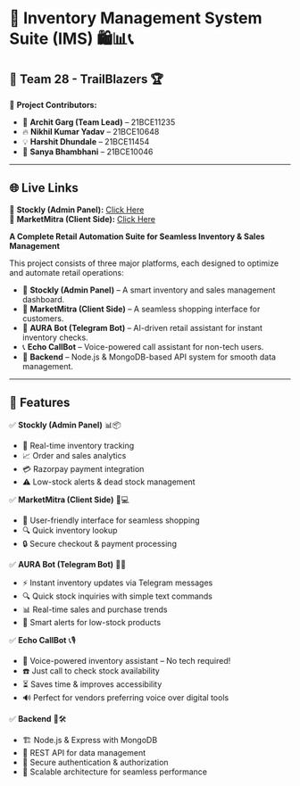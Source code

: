 # 🚀 Inventory Management System Suite (IMS) 🛍️📊📞  

## 👥 Team 28 - TrailBlazers 🏆
🚀 **Project Contributors:**
- 👑 **Archit Garg (Team Lead)** – 21BCE11235
- 🔥 **Nikhil Kumar Yadav** – 21BCE10648
- 💡 **Harshit Dhundale** – 21BCE11454
- 🎯 **Sanya Bhambhani** – 21BCE10046

---

## 🌐 Live Links
🔗 **Stockly (Admin Panel):** [Click Here](http://stockly-mu.vercel.app)  
🔗 **MarketMitra (Client Side):** [Click Here](http://marketmitra.vercel.app)  

**A Complete Retail Automation Suite for Seamless Inventory & Sales Management**

This project consists of three major platforms, each designed to optimize and automate retail operations:

- 🏪 **Stockly (Admin Panel)** – A smart inventory and sales management dashboard.
- 🛒 **MarketMitra (Client Side)** – A seamless shopping interface for customers.
- 🤖 **AURA Bot (Telegram Bot)** – AI-driven retail assistant for instant inventory checks.
- 📞 **Echo CallBot** – Voice-powered call assistant for non-tech users.
- 🔗 **Backend** – Node.js & MongoDB-based API system for smooth data management.

---

## 🌟 Features

✅ **Stockly (Admin Panel)** 📊📦
- 📡 Real-time inventory tracking
- 📈 Order and sales analytics
- 💳 Razorpay payment integration
- ⚠️ Low-stock alerts & dead stock management

✅ **MarketMitra (Client Side)** 🛒💻
- 🎯 User-friendly interface for seamless shopping
- 🔍 Quick inventory lookup
- 🔒 Secure checkout & payment processing

✅ **AURA Bot (Telegram Bot)** 🤖💬
- ⚡ Instant inventory updates via Telegram messages
- 🔍 Quick stock inquiries with simple text commands
- 📊 Real-time sales and purchase trends
- 🔔 Smart alerts for low-stock products

✅ **Echo CallBot** 📞🎙️
- 📢 Voice-powered inventory assistant – No tech required!
- ☎️ Just call to check stock availability
- ⏳ Saves time & improves accessibility
- 🔊 Perfect for vendors preferring voice over digital tools

✅ **Backend** 🔗🛠️
- 🏗️ Node.js & Express with MongoDB
- 🔄 REST API for data management
- 🔐 Secure authentication & authorization
- 🚀 Scalable architecture for seamless performance
